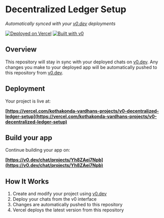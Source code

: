 # Decentralized Ledger Setup

*Automatically synced with your [v0.dev](https://v0.dev) deployments*

[![Deployed on Vercel](https://img.shields.io/badge/Deployed%20on-Vercel-black?style=for-the-badge&logo=vercel)](https://vercel.com/kothakonda-vardhans-projects/v0-decentralized-ledger-setup)
[![Built with v0](https://img.shields.io/badge/Built%20with-v0.dev-black?style=for-the-badge)](https://v0.dev/chat/projects/Yh8ZAei7Npb)

## Overview

This repository will stay in sync with your deployed chats on [v0.dev](https://v0.dev).
Any changes you make to your deployed app will be automatically pushed to this repository from [v0.dev](https://v0.dev).

## Deployment

Your project is live at:

**[https://vercel.com/kothakonda-vardhans-projects/v0-decentralized-ledger-setup](https://vercel.com/kothakonda-vardhans-projects/v0-decentralized-ledger-setup)**

## Build your app

Continue building your app on:

**[https://v0.dev/chat/projects/Yh8ZAei7Npb](https://v0.dev/chat/projects/Yh8ZAei7Npb)**

## How It Works

1. Create and modify your project using [v0.dev](https://v0.dev)
2. Deploy your chats from the v0 interface
3. Changes are automatically pushed to this repository
4. Vercel deploys the latest version from this repository